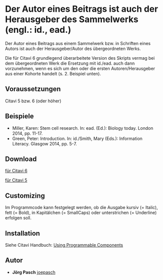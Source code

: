 # Der Autor eines Beitrags ist auch der Herausgeber des Sammelwerks (engl.: id., ead.)

Der Autor eines Beitrags aus einem Sammelwerk bzw. in Schriften eines Autors ist auch der Herausgeber/Autor des übergeordneten Werks.

Die für Citavi 6 grundlegend überarbeitete Version des Skripts vermag bei dem übergeordneten Werk die Ersetzung mit id./ead. auch dann vorzunehmen, wenn es sich um den oder die ersten Autoren/Herausgeber aus einer Kohorte handelt (s. 2. Beispiel unten).

## Voraussetzungen
Citavi 5 bzw. 6 (oder höher)

## Beispiele

- Miller, Karen: Stem cell research. In: ead. (Ed.): Biology today. London 2014, pp. 11-17.
- Green, Peter: Introduction. In: id./Smith, Mary (Eds.): Information Literacy. Glasgow 2014, pp. 5-7.


## Download

[für Citavi 6](CPS002_C6%20Author%20of%20contribution%20is%20also%20editor%20of%20compilation%20-%20id%2C%20eid.cs)

[für Citavi 5](CPS002_C5%20Author%20of%20contribution%20is%20also%20editor%20of%20compilation%20-%20id%2C%20eid.cs)

## Customizing
Im Programmcode kann festgelegt werden, ob die Ausgabe kursiv (= Italic), fett (= Bold), in Kapitälchen (= SmallCaps) oder unterstrichen (= Underline) erfolgen soll.

## Installation
Siehe Citavi Handbuch: [Using Programmable Components](https://www.citavi.com/programmable_components)

## Autor

* **Jörg Pasch** [joepasch](https://github.com/joepasch)

